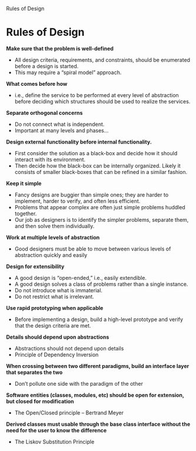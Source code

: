 Rules of Design

# Rules of Design #
**Make sure that the problem is well-defined**

- All design criteria, requirements, and constraints, should be enumerated before a design is started.
- This may require a “spiral model” approach.

**What comes before how**

- i.e., define the service to be performed at every level of abstraction before deciding which structures should be used to realize the services.

**Separate orthogonal concerns**

- Do not connect what is independent.
- Important at many levels and phases...

**Design external functionality before internal functionality.**

- First consider the solution as a black-box and decide how it should interact with its environment.
- Then decide how the black-box can be internally organized. Likely it consists of smaller black-boxes that can be refined in a similar fashion.

**Keep it simple**

- Fancy designs are buggier than simple ones; they are harder to implement, harder to verify, and often less efficient.
- Problems that appear complex are often just simple problems huddled together.
- Our job as designers is to identify the simpler problems, separate them, and then solve them individually.

**Work at multiple levels of abstraction**

- Good designers must be able to move between various levels of abstraction quickly and easily

**Design for extensibility**

- A good design is “open-ended,” i.e., easily extendible.
- A good design solves a class of problems rather than a single instance.
- Do not introduce what is immaterial.
- Do not restrict what is irrelevant.

**Use rapid prototyping when applicable**

- Before implementing a design, build a high-level prototype and verify that the design criteria are met.

**Details should depend upon abstractions**

- Abstractions should not depend upon details
- Principle of Dependency Inversion

**When crossing between two different paradigms, build an interface layer that separates the two**

- Don’t pollute one side with the paradigm of the other

**Software entities (classes, modules, etc) should be open for extension, but closed for modification**

- The Open/Closed principle – Bertrand Meyer

**Derived classes must usable through the base class interface without the need for the user to know the difference**

- The Liskov Substitution Principle

